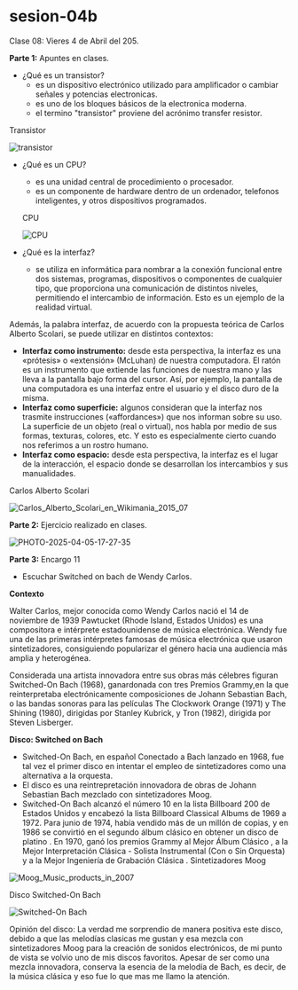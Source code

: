 # sesion-04b

Clase 08: Vieres 4 de Abril del 205.

**Parte 1:** Apuntes en clases.

- ¿Qué es un transistor?
  - es un dispositivo electrónico utilizado para amplificador o cambiar señales y potencias electronicas.
  - es uno de los bloques básicos de la electronica moderna.
  - el termino "transistor" proviene del acrónimo transfer resistor.
 
Transistor

![transistor](https://github.com/user-attachments/assets/bc50d10f-0818-4c01-91a9-be102af37636)


- ¿Qué es un CPU?
  - es una unidad central de procedimiento o procesador.
  - es un componente de hardware dentro de un ordenador, telefonos inteligentes, y otros dispositivos programados.
 
  CPU

  ![CPU](https://github.com/user-attachments/assets/eca8b7c2-1cd8-4373-8f73-37e8d084827a)

- ¿Qué es la interfaz?
  - se utiliza en informática para nombrar a la conexión funcional entre dos sistemas, programas, dispositivos o componentes de cualquier tipo, que proporciona una comunicación de distintos niveles, permitiendo el intercambio de información. Esto es un ejemplo de la realidad virtual.​

Además, la palabra interfaz, de acuerdo con la propuesta teórica de Carlos Alberto Scolari, se puede utilizar en distintos contextos:

  - **Interfaz como instrumento:** desde esta perspectiva, la interfaz es una «prótesis» o «extensión» (McLuhan) de nuestra computadora. El ratón es un instrumento que extiende las funciones de nuestra mano y las lleva a la pantalla bajo forma del cursor. Así, por ejemplo, la pantalla de una computadora es una interfaz entre el usuario y el disco duro de la misma.
  - **Interfaz como superficie:** algunos consideran que la interfaz nos trasmite instrucciones («affordances») que nos informan sobre su uso. La superficie de un objeto (real o virtual), nos habla por medio de sus formas, texturas, colores, etc. Y esto es especialmente cierto cuando nos referimos a un rostro humano.
  - **Interfaz como espacio:** desde esta perspectiva, la interfaz es el lugar de la interacción, el espacio donde se desarrollan los intercambios y sus manualidades.

Carlos Alberto Scolari

![Carlos_Alberto_Scolari_en_Wikimania_2015_07](https://github.com/user-attachments/assets/f95e90a3-2dcd-46c4-8dc3-772736fc7885)

**Parte 2:** Ejercicio realizado en clases.

![PHOTO-2025-04-05-17-27-35](https://github.com/user-attachments/assets/2c21161e-c1e3-419f-985c-a15545f88b0e)

**Parte 3:** Encargo 11
- Escuchar Switched on bach de Wendy Carlos.

**Contexto**

Walter Carlos, mejor conocida como Wendy Carlos nació el 14 de noviembre de 1939 Pawtucket (Rhode Island, Estados Unidos) es una compositora e intérprete estadounidense de música electrónica.​ Wendy fue una de las primeras intérpretes famosas de música electrónica que usaron sintetizadores, consiguiendo popularizar el género hacia una audiencia más amplia y heterogénea.​

Considerada una artista innovadora entre sus obras más célebres figuran Switched-On Bach (1968), ganardonada con tres Premios Grammy,en la que reinterpretaba electrónicamente composiciones de Johann Sebastian Bach,​ o las bandas sonoras para las películas The Clockwork Orange (1971)​ y The Shining (1980), dirigidas por Stanley Kubrick, y Tron (1982),​ dirigida por Steven Lisberger.

**Disco: Switched on Bach**
- Switched-On Bach, en español Conectado a Bach lanzado en 1968, fue tal vez el primer disco en intentar el empleo de sintetizadores como una alternativa a la orquesta.
- El disco es una reintrepretación innovadora de obras de Johann Sebastian Bach mezclado con sintetizadores Moog.
- Switched-On Bach alcanzó el número 10 en la lista Billboard 200 de Estados Unidos y encabezó la lista Billboard Classical Albums de 1969 a 1972. Para junio de 1974, había vendido más de un millón de copias, y en 1986 se convirtió en el segundo álbum clásico en obtener un disco de platino . En 1970, ganó los premios Grammy al Mejor Álbum Clásico , a la Mejor Interpretación Clásica - Solista Instrumental (Con o Sin Orquesta) y a la Mejor Ingeniería de Grabación Clásica .
Sintetizadores Moog

![Moog_Music_products_in_2007](https://github.com/user-attachments/assets/f8c41ab0-2e89-4749-8264-310d586730b1)

Disco Switched-On Bach

![Switched-On Bach](https://github.com/user-attachments/assets/3bf2f602-2ba8-47bf-8801-c692647de0cf)

Opinión del disco: La verdad me sorprendio de manera positiva este disco, debido a que las melodías clasicas me gustan y esa mezcla con sintetizadores Moog para la creación de sonidos electrónicos, de mi punto de vista se volvio uno de mis discos favoritos. Apesar de ser como una mezcla innovadora, conserva la esencia de la melodía de Bach, es decir, de la música clásica y eso fue lo que mas me llamo la atención.
